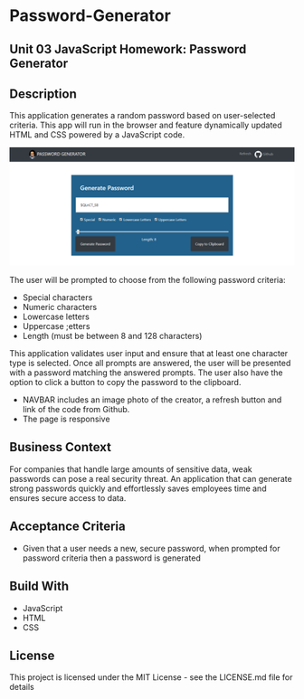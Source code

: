 # Password-Generator

## Unit 03 JavaScript Homework: Password Generator

## Description
This application generates a random password based on user-selected criteria. This app will run in the browser and feature dynamically updated HTML and CSS powered by a JavaScript code.

![](sample.PNG)

The user will be prompted to choose from the following password criteria:
 
 * Special characters 
 * Numeric characters
 * Lowercase letters
 * Uppercase ;etters
 * Length (must be between 8 and 128 characters)

This application validates user input and ensure that at least one character type is selected.
Once all prompts are answered, the user will be presented with a password matching the answered prompts. 
The user also have the option to click a button to copy the password to the clipboard.

 * NAVBAR includes an image photo of the creator, a refresh button and link of the code from Github.
 * The page is responsive

## Business Context
For companies that handle large amounts of sensitive data, weak passwords can pose a real security threat. An application that can generate strong passwords quickly and effortlessly saves employees time and ensures secure access to data.

## Acceptance Criteria
 * Given that a user needs a new, secure password,
 when prompted for password criteria
 then a password is generated

## Build With
* JavaScript
* HTML
* CSS

## License
This project is licensed under the MIT License - see the LICENSE.md file for details
